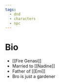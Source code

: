 ```yaml
---
tags:
  - dnd
  - characters
  - npc
---
```

# Bio
- [[Fire Genasi]]
- Married to [[Nadine]]
- Father of [[Emi]]
- Bro is just a gardener